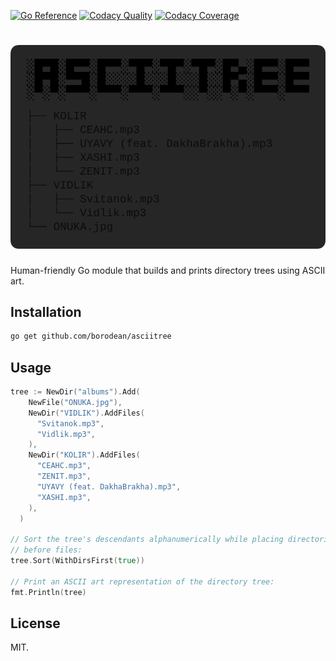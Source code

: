 [![Go Reference][go-reference-badge]][go-reference]
[![Codacy Quality][codacy-quality-badge]][codacy-dashboard]
[![Codacy Coverage][codacy-coverage-badge]][codacy-dashboard]

# ![asciitree][asciitree-logo]

Human-friendly Go module that builds and prints directory trees using ASCII art.

[go-reference-badge]: https://pkg.go.dev/badge/github.com/borodean/asciitree.svg
[go-reference]: https://pkg.go.dev/github.com/borodean/asciitree
[codacy-quality-badge]: https://app.codacy.com/project/badge/Grade/c5ef187cb0fa41f4ad4fa4f635cc8cd6
[codacy-dashboard]: https://www.codacy.com/gh/borodean/asciitree/dashboard
[codacy-coverage-badge]: https://app.codacy.com/project/badge/Coverage/c5ef187cb0fa41f4ad4fa4f635cc8cd6
[asciitree-logo]: ./logo.svg

## Installation

```bash
go get github.com/borodean/asciitree
```

## Usage

```go
tree := NewDir("albums").Add(
    NewFile("ONUKA.jpg"),
    NewDir("VIDLIK").AddFiles(
      "Svitanok.mp3",
      "Vidlik.mp3",
    ),
    NewDir("KOLIR").AddFiles(
      "CEAHC.mp3",
      "ZENIT.mp3",
      "UYAVY (feat. DakhaBrakha).mp3",
      "XASHI.mp3",
    ),
  )

// Sort the tree's descendants alphanumerically while placing directories
// before files:
tree.Sort(WithDirsFirst(true))

// Print an ASCII art representation of the directory tree:
fmt.Println(tree)
```

## License

MIT.
